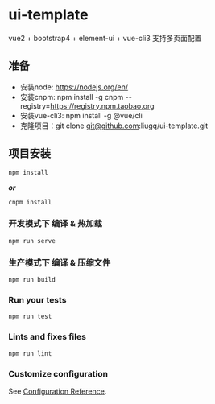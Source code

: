 # ui-template
vue2 + bootstrap4 + element-ui + vue-cli3
支持多页面配置


## 准备
* 安装node:	https://nodejs.org/en/
* 安装cnpm:	npm install -g cnpm --registry=https://registry.npm.taobao.org
* 安装vue-cli3:	npm install -g @vue/cli
* 克隆项目：git clone git@github.com:liugq/ui-template.git

## 项目安装
```
npm install
```
***or***
```
cnpm install
```

### 开发模式下 编译 & 热加载 
```
npm run serve
```

### 生产模式下 编译 & 压缩文件
```
npm run build
```

### Run your tests
```
npm run test
```

### Lints and fixes files
```
npm run lint
```

### Customize configuration
See [Configuration Reference](https://cli.vuejs.org/config/).

